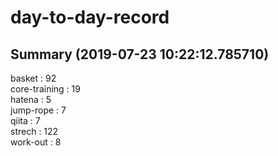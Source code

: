 # day-to-day-record  
## Summary  (2019-07-23 10:22:12.785710)  
basket : 92  
core-training : 19  
hatena : 5  
jump-rope : 7  
qiita : 7  
strech : 122  
work-out : 8  

